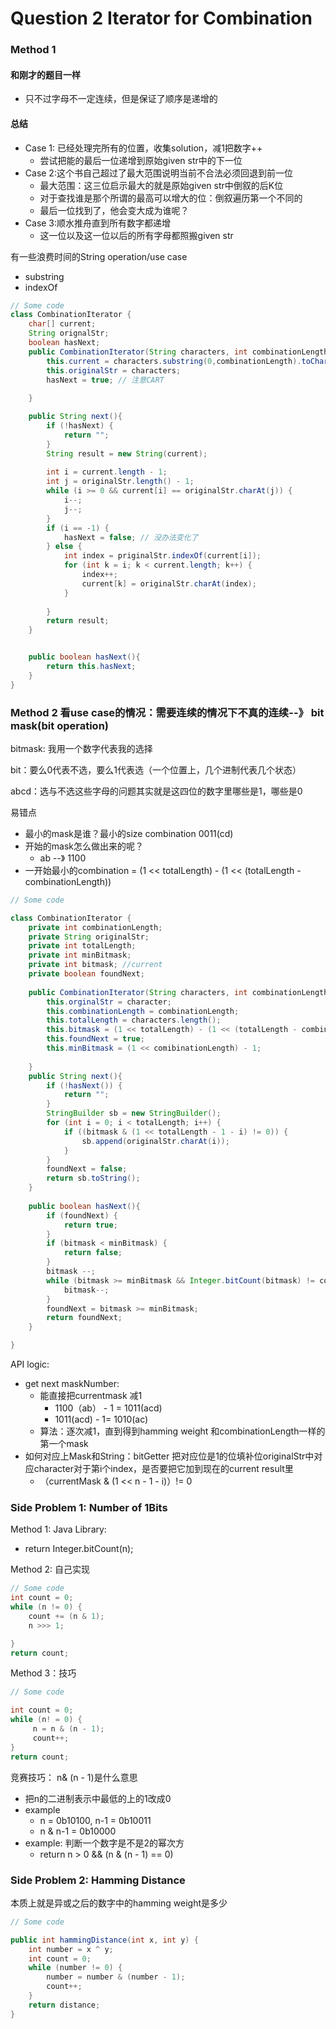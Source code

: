 # Question 2 Iterator for Combination

### Method 1

#### 和刚才的题目一样

* 只不过字母不一定连续，但是保证了顺序是递增的

#### 总结

* Case 1: 已经处理完所有的位置，收集solution，减1把数字++
  * 尝试把能的最后一位递增到原始given str中的下一位
* Case 2:这个书自己超过了最大范围说明当前不合法必须回退到前一位
  * 最大范围：这三位启示最大的就是原始given str中倒叙的后K位
  * 对于查找谁是那个所谓的最高可以增大的位：倒叙遍历第一个不同的
  * 最后一位找到了，他会变大成为谁呢？
* Case 3:顺水推舟直到所有数字都递增
  * 这一位以及这一位以后的所有字母都照搬given str



有一些浪费时间的String operation/use case

* substring
* indexOf



```java
// Some code
class CombinationIterator {
    char[] current;
    String orignalStr;
    boolean hasNext;
    public CombinationIterator(String characters, int combinationLength) {
        this.current = characters.substring(0,combinationLength).toCharArray();
        this.originalStr = characters;
        hasNext = true; // 注意CART
    
    }

    public String next(){
        if (!hasNext) {
            return "";
        }
        String result = new String(current);
        
        int i = current.length - 1;
        int j = originalStr.length() - 1;
        while (i >= 0 && current[i] == originalStr.charAt(j)) {
            i--;
            j--;
        }
        if (i == -1) {
            hasNext = false; // 没办法变化了
        } else {
            int index = priginalStr.indexOf(current[i]);
            for (int k = i; k < current.length; k++) {
                index++;
                current[k] = originalStr.charAt(index);
            }
        
        }
        return result;
    }


    public boolean hasNext(){
        return this.hasNext;
    }
}
```





### Method 2 看use case的情况：需要连续的情况下不真的连续--》 bit mask(bit operation)



bitmask: 我用一个数字代表我的选择

bit：要么0代表不选，要么1代表选（一个位置上，几个进制代表几个状态）

abcd：选与不选这些字母的问题其实就是这四位的数字里哪些是1，哪些是0





易错点

* 最小的mask是谁？最小的size combination 0011(cd)
* 开始的mask怎么做出来的呢？
  * ab --》 1100
* 一开始最小的combination = (1 << totalLength) - (1 << (totalLength - combinationLength))

```java
// Some code

class CombinationIterator {
    private int combinationLength;
    private String originalStr;
    private int totalLength;
    private int minBitmask;
    private int bitmask; //current
    private boolean foundNext;
    
    public CombinationIterator(String characters, int combinationLength) {
        this.orginalStr = character;
        this.combinationLength = combinationLength;
        this.totalLength = characters.length();
        this.bitmask = (1 << totalLength) - (1 << (totalLength - combinationLength));
        this.foundNext = true;
        this.minBitmask = (1 << comibinationLength) - 1;
    
    }
    public String next(){
        if (!hasNext()) {
            return "";
        }
        StringBuilder sb = new StringBuilder();
        for (int i = 0; i < totalLength; i++) {
            if ((bitmask & (1 << totalLength - 1 - i) != 0)) {
                sb.append(originalStr.charAt(i));
            }
        }
        foundNext = false;
        return sb.toString();
    }
    
    public boolean hasNext(){
        if (foundNext) {
            return true;
        }
        if (bitmask < minBitmask) {
            return false;
        }
        bitmask --;
        while (bitmask >= minBitmask && Integer.bitCount(bitmask) != combinationLength) {
            bitmask--;
        }
        foundNext = bitmask >= minBitmask;
        return foundNext;
    }

}
```





API logic:

* get next maskNumber:
  * 能直接把currentmask 减1
    * 1100（ab） - 1 = 1011(acd)
    * 1011(acd) - 1= 1010(ac)
  * 算法：逐次减1，直到得到hamming weight 和combinationLength一样的第一个mask
* 如何对应上Mask和String：bitGetter 把对应位是1的位填补位originalStr中对应character对于第i个index，是否要把它加到现在的current result里
  * （currentMask & (1 << n - 1 - i)）!= 0





### Side Problem 1: Number of 1Bits

Method 1: Java Library:&#x20;

* return Integer.bitCount(n);

Method 2: 自己实现

```java
// Some code
int count = 0;
while (n != 0) {
    count += (n & 1);
    n >>> 1;

}
return count;
```

Method 3：技巧

```java
// Some code

int count = 0;
while (n! = 0) {
     n = n & (n - 1);
     count++;
}
return count;
```

竞赛技巧： n& (n - 1)是什么意思

* 把n的二进制表示中最低的上的1改成0
* example
  * n = 0b10100, n-1 = 0b10011&#x20;
  * n & n-1 = 0b10000
* example: 判断一个数字是不是2的幂次方
  * return n > 0 && (n & (n - 1) == 0)

### Side Problem 2: Hamming Distance

本质上就是异或之后的数字中的hamming weight是多少



```java
// Some code

public int hammingDistance(int x, int y) {
    int number = x ^ y;
    int count = 0;
    while (number != 0) {
        number = number & (number - 1);
        count++;
    }
    return distance;
}
```
